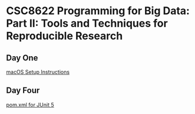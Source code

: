 # CSC8622 Programming for Big Data: Part II: Tools and Techniques for Reproducible Research

## Day One
[macOS Setup Instructions](DayOne_Setup.md) 

## Day Four
[pom.xml for JUnit 5](DayFour_JUnit5Pom.md)

